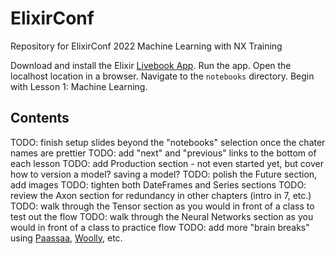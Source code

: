 # ElixirConf

Repository for ElixirConf 2022 Machine Learning with NX Training

Download and install the Elixir [Livebook App](https://livebook.dev/#install). Run the app. Open the localhost location in a browser. Navigate to the `notebooks` directory. Begin with Lesson 1: Machine Learning.

## Contents

TODO: finish setup slides beyond the "notebooks" selection once the chater names are prettier
TODO: add "next" and "previous" links to the bottom of each lesson
TODO: add Production section - not even started yet, but cover how to version a model? saving a model?
TODO: polish the Future section, add images
TODO: tighten both DateFrames and Series sections
TODO: review the Axon section for redundancy in other chapters (intro in 7, etc.)
TODO: walk through the Tensor section as you would in front of a class to test out the flow
TODO: walk through the Neural Networks section as you would in front of a class to practice flow
TODO: add more "brain breaks" using [Paassaa](https://github.com/minibikini/paasaa), [Woolly](https://github.com/pjhampton/woolly), etc.

